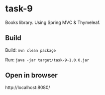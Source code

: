 # task-9

Books library. Using Spring MVC & Thymeleaf.

## Build

Build: `mvn clean package`

Run: `java -jar target/task-9-1.0.0.jar`

## Open in browser

http://localhost:8080/